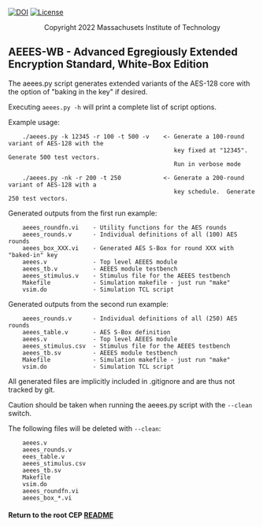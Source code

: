 [//]: # (Copyright 2022 Massachusets Institute of Technology)
[//]: # (SPDX short identifier: BSD-3-Clause)

[![DOI](https://zenodo.org/badge/108179132.svg)](https://zenodo.org/badge/latestdoi/108179132)
[![License](https://img.shields.io/badge/License-BSD%202--Clause-orange.svg)](https://opensource.org/licenses/BSD-3-Clause)

<p align="center">
   Copyright 2022 Massachusets Institute of Technology
</p>

## AEEES-WB - Advanced Egregiously Extended Encryption Standard, White-Box Edition

The aeees.py script generates extended variants of the AES-128 core with the option of
"baking in the key" if desired.  

Executing `aeees.py -h` will print a complete list of script options.

Example usage:
```
    ./aeees.py -k 12345 -r 100 -t 500 -v    <- Generate a 100-round variant of AES-128 with the
                                               key fixed at "12345".  Generate 500 test vectors.
                                               Run in verbose mode

    ./aeees.py -nk -r 200 -t 250            <- Generate a 200-round variant of AES-128 with a
                                               key schedule.  Generate 250 test vectors.                                                 
```

Generated outputs from the first run example:
```
    aeees_roundfn.vi    - Utility functions for the AES rounds 
    aeees_rounds.v      - Individual definitions of all (100) AES rounds    
    aeees_box_XXX.vi    - Generated AES S-Box for round XXX with "baked-in" key
    aeees.v             - Top level AEEES module
    aeees_tb.v          - AEEES module testbench
    aeees_stimulus.v    - Stimulus file for the AEEES testbench
    Makefile            - Simulation makefile - just run "make"
    vsim.do             - Simulation TCL script
```

Generated outputs from the second run example:
```
    aeees_rounds.v      - Individual definitions of all (250) AES rounds    
    aeees_table.v       - AES S-Box definition
    aeees.v             - Top level AEEES module
    aeees_stimulus.csv  - Stimulus file for the AEEES testbench
    aeees_tb.sv         - AEEES module testbench
    Makefile            - Simulation makefile - just run "make"
    vsim.do             - Simulation TCL script
```

All generated files are implicitly included in .gitignore and are thus not tracked by git.

Caution should be taken when running the aeees.py script with the `--clean` switch.  

The following files will be deleted with `--clean`:
```
    aeees.v
    aeees_rounds.v
    eees_table.v
    aeees_stimulus.csv
    aeees_tb.sv
    Makefile
    vsim.do
    aeees_roundfn.vi
    aeees_box_*.vi
```

#### Return to the root CEP [README](../../README.md)


